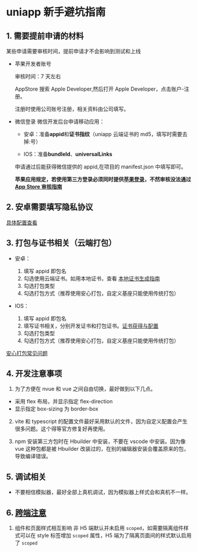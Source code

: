 # uniapp 新手避坑指南

## 1. 需要提前申请的材料

某些申请需要审核时间，提前申请才不会影响到测试和上线

- 苹果开发者账号

  审核时间：7 天左右

  AppStore 搜索 Apple Developer,然后打开 Apple Developer，点击账户-注册。

  注册时使用公司账号注册，相关资料由公司填写。

- 微信登录
  微信开发后台申请移动应用：

  - 安卓：准备**appid**和**证书指纹**（uniapp 云端证书的 md5，填写时需要去掉:号）

  - IOS：准备**bundleId**、**universalLinks**

  申请通过后能获得微信提供的 appid,在项目的 manifest.json 中填写即可。

  **苹果应用规定，若使用第三方登录必须同时提供[苹果登录](https://zh.uniapp.dcloud.io/tutorial/app-oauth-apple.html)，不然审核没法通过**
  **[App Store 审核指南](https://developer.apple.com/cn/app-store/review/guidelines/)**

## 2. 安卓需要填写隐私协议

[具体配置查看](https://zh.uniapp.dcloud.io/tutorial/app-privacy-android.html)

## 3. 打包与证书相关（云端打包）

- 安卓：

  1. 填写 appid 即包名
  2. 勾选使用云端证书。如用本地证书，查看 [本地证书生成指南](https://ask.dcloud.net.cn/article/35777)
  3. 勾选打包类型
  4. 勾选打包方式（推荐使用安心打包，自定义基座只能使用传统打包）

- IOS：
  1. 填写 appid 即包名
  2. 填写证书相关，分别开发证书和打包证书。[证书获得与配置](https://ask.dcloud.net.cn/article/152)
  3. 勾选打包类型
  4. 勾选打包方式（推荐使用安心打包，自定义基座只能使用传统打包）

[安心打包常见问题](https://zh.uniapp.dcloud.io/tutorial/build/SafePack.html)

## 4. 开发注意事项

1. 为了方便在 nvue 和 vue 之间自由切换，最好做到以下几点。

- 采用 flex 布局，并显示指定 flex-direction
- 显示指定 box-sizing 为 border-box

2. vite 和 typescript 的配置文件最好采用默认的文件，因为自定义配置会产生很多问题。这个得等官方修复好再使用。

3. npm 安装第三方包时在 Hbuilder 中安装，不要在 vscode 中安装。因为像 vue 这种包都是被 Hbuilder 改装过的，在别的编辑器安装会覆盖原来的包，导致编译错误。

## 5. 调试相关

- 不要相信模拟器，最好全部上真机调试，因为模拟器上样式会和真机不一样。

## 6. [跨端注意](https://uniapp.dcloud.net.cn/matter.html)

1. 组件和页面样式相互影响
   非 H5 端默认并未启用 `scoped`，如需要隔离组件样式可以在 style 标签增加 `scoped` 属性，H5 端为了隔离页面间的样式默认启用了 `scoped`
